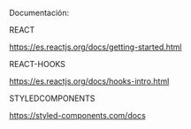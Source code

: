 Documentación:

REACT

https://es.reactjs.org/docs/getting-started.html

REACT-HOOKS

https://es.reactjs.org/docs/hooks-intro.html

STYLEDCOMPONENTS

https://styled-components.com/docs


